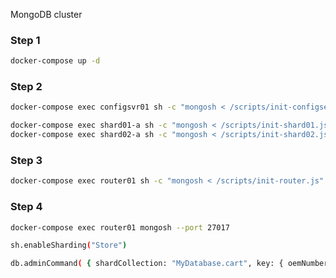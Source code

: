 MongoDB cluster
###  Step 1
```bash
docker-compose up -d
```

###  Step 2
```bash
docker-compose exec configsvr01 sh -c "mongosh < /scripts/init-configserver.js"

docker-compose exec shard01-a sh -c "mongosh < /scripts/init-shard01.js"
docker-compose exec shard02-a sh -c "mongosh < /scripts/init-shard02.js"
```

###  Step 3
```bash
docker-compose exec router01 sh -c "mongosh < /scripts/init-router.js"
```

###  Step 4
```bash
docker-compose exec router01 mongosh --port 27017

sh.enableSharding("Store")

db.adminCommand( { shardCollection: "MyDatabase.cart", key: { oemNumber: "hashed", zipCode: 1, supplierId: 1 } } )
```